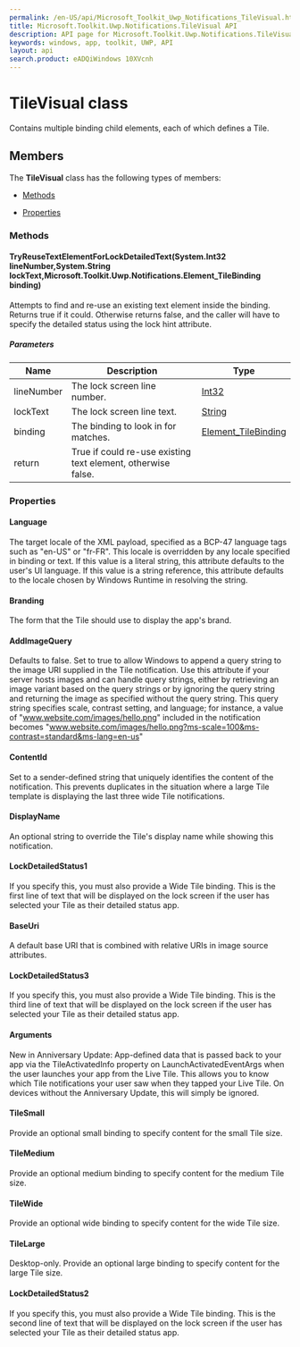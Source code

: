 ```yaml
---
permalink: /en-US/api/Microsoft_Toolkit_Uwp_Notifications_TileVisual.htm
title: Microsoft.Toolkit.Uwp.Notifications.TileVisual API 
description: API page for Microsoft.Toolkit.Uwp.Notifications.TileVisual
keywords: windows, app, toolkit, UWP, API
layout: api
search.product: eADQiWindows 10XVcnh
---
```



# TileVisual class

Contains multiple binding child elements, each of which defines a Tile.

## Members

The **TileVisual** class has the following types of members:

* [Methods](#Methods)

* [Properties](#Properties)

### Methods

#### TryReuseTextElementForLockDetailedText(System.Int32 lineNumber,System.String lockText,Microsoft.Toolkit.Uwp.Notifications.Element_TileBinding binding)

Attempts to find and re-use an existing text element inside the binding. Returns true if it could. Otherwise returns false, and the caller will have to specify the detailed status using the lock hint attribute.

##### Parameters



| Name | Description | Type || --- | --- | --- || lineNumber | The lock screen line number. | [Int32](https://msdn.microsoft.com/library/windows/apps/System.Int32) || lockText | The lock screen line text. | [String](https://msdn.microsoft.com/library/windows/apps/System.String) || binding | The binding to look in for matches. | [Element_TileBinding](Microsoft_Toolkit_Uwp_Notifications_Element_TileBinding.htm) || return |True if could re-use existing text element, otherwise false. |


### Properties

#### Language

The target locale of the XML payload, specified as a BCP-47 language tags such as "en-US" or "fr-FR". This locale is overridden by any locale specified in binding or text. If this value is a literal string, this attribute defaults to the user's UI language. If this value is a string reference, this attribute defaults to the locale chosen by Windows Runtime in resolving the string.



#### Branding

The form that the Tile should use to display the app's brand.



#### AddImageQuery

Defaults to false. Set to true to allow Windows to append a query string to the image URI supplied in the Tile notification. Use this attribute if your server hosts images and can handle query strings, either by retrieving an image variant based on the query strings or by ignoring the query string and returning the image as specified without the query string. This query string specifies scale, contrast setting, and language; for instance, a value of  "www.website.com/images/hello.png"  included in the notification becomes  "www.website.com/images/hello.png?ms-scale=100&ms-contrast=standard&ms-lang=en-us"



#### ContentId

Set to a sender-defined string that uniquely identifies the content of the notification. This prevents duplicates in the situation where a large Tile template is displaying the last three wide Tile notifications.



#### DisplayName

An optional string to override the Tile's display name while showing this notification.



#### LockDetailedStatus1

If you specify this, you must also provide a Wide Tile binding. This is the first line of text that will be displayed on the lock screen if the user has selected your Tile as their detailed status app.



#### BaseUri

A default base URI that is combined with relative URIs in image source attributes.



#### LockDetailedStatus3

If you specify this, you must also provide a Wide Tile binding. This is the third line of text that will be displayed on the lock screen if the user has selected your Tile as their detailed status app.



#### Arguments

New in Anniversary Update: App-defined data that is passed back to your app via the TileActivatedInfo property on LaunchActivatedEventArgs when the user launches your app from the Live Tile. This allows you to know which Tile notifications your user saw when they tapped your Live Tile. On devices without the Anniversary Update, this will simply be ignored.



#### TileSmall

Provide an optional small binding to specify content for the small Tile size.



#### TileMedium

Provide an optional medium binding to specify content for the medium Tile size.



#### TileWide

Provide an optional wide binding to specify content for the wide Tile size.



#### TileLarge

Desktop-only. Provide an optional large binding to specify content for the large Tile size.



#### LockDetailedStatus2

If you specify this, you must also provide a Wide Tile binding. This is the second line of text that will be displayed on the lock screen if the user has selected your Tile as their detailed status app.


